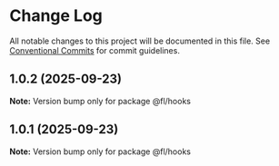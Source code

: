 # Change Log

All notable changes to this project will be documented in this file.
See [Conventional Commits](https://conventionalcommits.org) for commit guidelines.

## 1.0.2 (2025-09-23)

**Note:** Version bump only for package @fl/hooks

## 1.0.1 (2025-09-23)

**Note:** Version bump only for package @fl/hooks
